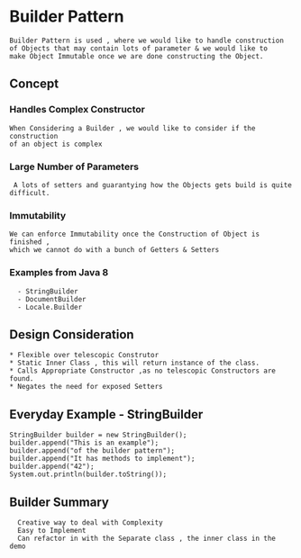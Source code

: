 #   Builder Pattern
    Builder Pattern is used , where we would like to handle construction 
    of Objects that may contain lots of parameter & we would like to 
    make Object Immutable once we are done constructing the Object.

## Concept 

###  Handles Complex Constructor 
    When Considering a Builder , we would like to consider if the construction
    of an object is complex

###  Large Number of Parameters
     A lots of setters and guarantying how the Objects gets build is quite difficult.

###  Immutability
    We can enforce Immutability once the Construction of Object is finished , 
    which we cannot do with a bunch of Getters & Setters

### Examples from Java 8   
      - StringBuilder  
      - DocumentBuilder  
      - Locale.Builder  


## Design Consideration

    * Flexible over telescopic Construtor
    * Static Inner Class , this will return instance of the class.
    * Calls Appropriate Constructor ,as no telescopic Constructors are found.
    * Negates the need for exposed Setters

## Everyday Example - StringBuilder

    StringBuilder builder = new StringBuilder();
    builder.append("This is an example");  
    builder.append("of the builder pattern");  
    builder.append("It has methods to implement");  
    builder.append("42");  
    System.out.println(builder.toString());  


## Builder Summary 
      Creative way to deal with Complexity 
      Easy to Implement 
      Can refactor in with the Separate class , the inner class in the demo
 
